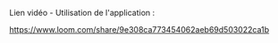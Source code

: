 
Lien vidéo - Utilisation de l'application :

https://www.loom.com/share/9e308ca773454062aeb69d503022ca1b
